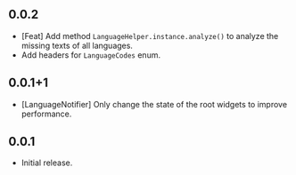 ## 0.0.2

* [Feat] Add method `LanguageHelper.instance.analyze()` to analyze the missing texts of all languages.
* Add headers for `LanguageCodes` enum.


## 0.0.1+1

* [LanguageNotifier] Only change the state of the root widgets to improve performance.

## 0.0.1

* Initial release.
